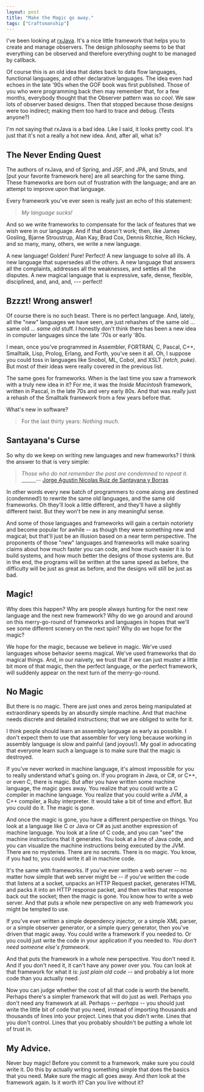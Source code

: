 ```yaml
---
layout: post
title: "Make the Magic go away."
tags: ["Craftsmanship"]
---
```

<meta http-equiv="refresh" content="3; url=http://blog.8thlight.com/uncle-bob/2015/08/06/let-the-magic-die.html" />

I've been looking at [rxJava](https://github.com/ReactiveX/RxJava/wiki/How-To-Use-RxJava).  It's a nice little framework that helps you to create and manage observers.  The design philosophy seems to be that everything can be observed and therefore everything ought to be managed by callback. 

Of course this is an old idea that dates back to data flow languages, functional languages, and other declarative languages.  The idea even had echoes in the late '90s when the GOF book was first published.  Those of you who were programming back then may remember that, for a few months, everybody thought that the Observer pattern was _so cool_.  We saw lots of observer based designs.  Then that stopped because those designs were too indirect; making them too hard to trace and debug.   (Tests anyone?)

I'm not saying that rxJava is a bad idea.  Like I said, it looks pretty cool.  It's just that it's not a really a hot new idea.  And, after all, what is?

## The Never Ending Quest
The authors of rxJava, and of Spring, and JSF, and JPA, and Struts, and [put your favorite framework here] are all searching for the same thing.  These frameworks are born out of frustration with the language; and are an attempt to improve upon that language.

Every framework you've ever seen is really just an echo of this statement:

>_My language sucks!_

And so we write frameworks to compensate for the lack of features that we wish were in our language.  And if that doesn't work; then, like James Gosling, Bjarne Stroustrup, Alan Kay, Brad Cox, Dennis Ritchie, Rich Hickey, and so many, many, others, we write a new language.

A new language!  Golden!  Pure!  Perfect!  A new language to solve all ills.  A new language that supersedes all the others. A new language that answers all the complaints, addresses all the weaknesses, and settles all the disputes.  A new magical language that is expressive, safe, dense, flexible, disciplined, and, and, and, --- perfect! 

## Bzzzt!  Wrong answer!
Of course there is no such beast.  There is no perfect language.  And, lately, all the "new" languages we have seen, are just rehashes of the same old ... same old ... _same old_ stuff.  I honestly don't think there has been a new idea in computer languages since the late '70s or early '80s.  

I mean, once you've programmed in Assembler, FORTRAN, C, Pascal, C++, Smalltalk, Lisp, Prolog, Erlang, and Forth, you've seen it all.  Oh, I suppose you could toss in languages like Snobol, ML, Cobol, and XSLT _(retch, puke)_.  But most of their ideas were really covered in the previous list.  

The same goes for frameworks.  When is the last time you saw a framework with a truly new idea in it?  For me, it was the _Inside Macintosh_ framework, written in Pascal, in the late 70s and very early 80s.  And that was really just a rehash of the Smalltalk framework from a few years before that.  

What's new in software? 

>For the last thirty years: _Nothing much._

## Santayana's Curse
So why do we keep on writing new languages and new frameworks?  I think the answer to that is very simple:

>_Those who do not remember the past are condemned to repeat it._ <br/>______-- [Jorge Agustin Nicolas Ruiz de Santayana y Borras](https://en.wikipedia.org/wiki/George_Santayana)

In other words every new batch of programmers to come along are destined (condemned!) to rewrite the same old languages, and the same old frameworks.  Oh they'll look a little different, and they'll have a slightly different twist.  But they won't be new in any meaningful sense.  

And some of those languages and frameworks will gain a certain notoriety and become popular for awhile -- as though they were something new and magical; but that'll just be an illusion based on a near term perspective.  The proponents of those "new" languages and frameworks will make soaring claims about how much faster you can code, and how much easier it is to build systems, and how much better the designs of those systems are.  But in the end, the programs will be written at the same speed as before, the difficulty will be just as great as before, and the designs will still be just as bad.

## Magic!
Why does this happen?  Why are people always hunting for the next new language and the next new framework?  Why do we go around and around on this merry-go-round of frameworks and languages in hopes that we'll see some different scenery on the next spin?  Why do we hope for the magic?

We hope for the magic, because we believe in magic.  We've used languages whose behavior seems magical.  We've used frameworks that do magical things.  And, in our naivety, we trust that if we can just muster a little bit more of that magic, then the perfect language, or the perfect framework, will suddenly appear on the next turn of the merry-go-round.  

## No Magic

But there is no magic.  There are just ones and zeros being manipulated at extraordinary speeds by an absurdly simple machine.  And that machine needs discrete and detailed instructions; that we are obliged to write for it.

I think people should learn an assembly language as early as possible.  I don't expect them to use that assembler for very long because working in assembly language is slow and painful (and joyous!).  My goal in advocating that everyone learn such a language is to make sure that the magic is destroyed.  

If you've never worked in machine language, it's almost impossible for you to really understand what's going on.  If you program in Java, or C#, or C++, or even C, there is magic.  But after you have written some machine language, the magic goes away.  You realize that you could write a C compiler in machine language.  You realize that you could write a JVM, a C++ compiler, a Ruby interpreter.  It would take a bit of time and effort.  But you could do it.  The magic is gone.

And once the magic is gone, you have a different perspective on things.  You look at a language like C or Java or C# as just another expression of machine language. You look at a line of C code, and you can "see" the machine instructions that it generates.  You look at a line of Java code, and you can visualize the machine instructions being executed by the JVM.  There are no mysteries.  There are no secrets.  There is no magic.  You know, if you had to, you could write it all in machine code.

It's the same with frameworks.  If you've ever written a web server -- no matter how simple that web server might be -- if you've written the code that listens at a socket, unpacks an HTTP Request packet, generates HTML and packs it into an HTTP response packet, and then writes that response back out the socket; then the magic is gone.  You know how to write a web server. And that puts a whole new perspective on any web framework you might be tempted to use.

If you've ever written a simple dependency injector, or a simple XML parser, or a simple observer generator, or a simple query generator, then you've driven that magic away.  You could write a framework if you needed to.  Or you could just write the code in your application if you needed to.  _You don't need someone else's framework_.  

And that puts the framework in a whole new perspective.  You don't need it.  And if you don't need it, it can't have any power over you.  You can look at that framework for what it is: _just plain old code_ -- and probably a lot more code than you actually need.  

Now you can judge whether the cost of all that code is worth the benefit.  Perhaps there's a simpler framework that will do just as well.  Perhaps you don't need any framework at all.  Perhaps -- _perhaps_ -- you should just write the little bit of code that you need, instead of importing thousands and thousands of lines into your project.  Lines that you didn't write.  Lines that you don't control.  Lines that you probably shouldn't be putting a whole lot of trust in.  

## My Advice.
Never buy magic!  Before you commit to a framework, make sure you could write it.  Do this by actually writing something simple that does the basics that you need.  Make sure the magic all goes away.  And _then_ look at the framework again.  Is it worth it?  Can you live without it?  






 

